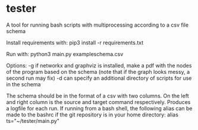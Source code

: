 # tester
A tool for running bash scripts with multiprocessing according to a csv file schema

Install requirements with:
	pip3 install -r requirements.txt

Run with:
	python3 main.py exampleschema.csv

Options:
	-g	if networkx and graphviz is installed, make a pdf with the nodes of the program based on the schema (note that if the graph looks messy, a second run may fix)
	-d	can specify an additional directory of scripts for use in the schema

The schema should be in the format of a csv with two columns. On the left and right column is the source and target command respectively. Produces a logfile for each run. If running from a bash shell, the following alias can be made to the bashrc if the git repository is in your home directory:
	alias ts="~/tester/main.py"
